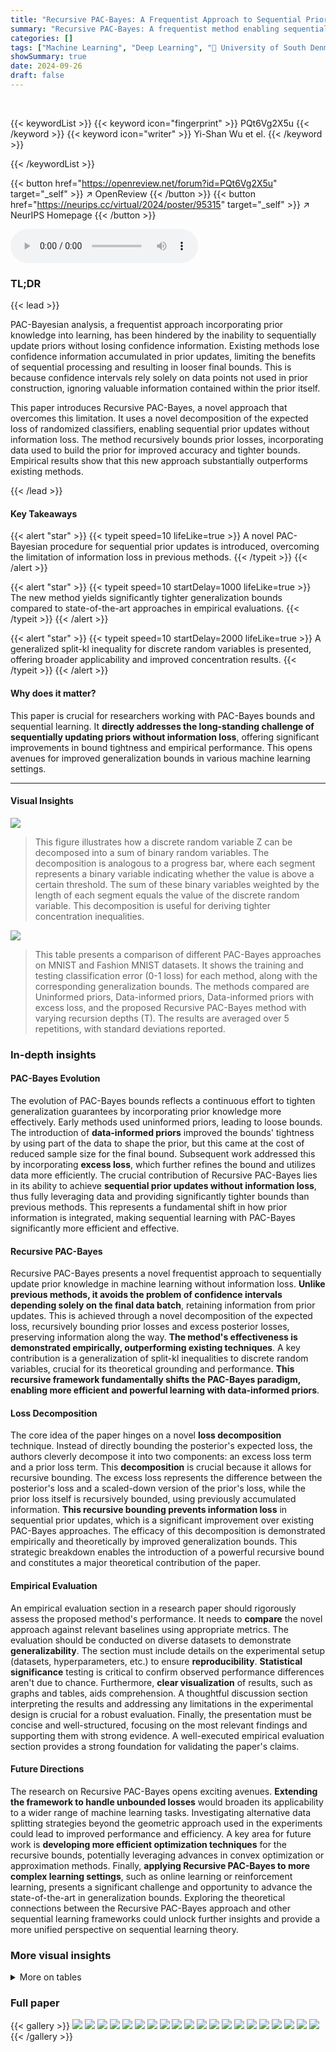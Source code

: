 ```yaml
---
title: "Recursive PAC-Bayes: A Frequentist Approach to Sequential Prior Updates with No Information Loss"
summary: "Recursive PAC-Bayes: A frequentist method enabling sequential prior updates without information loss, resulting in significantly tighter generalization bounds."
categories: []
tags: ["Machine Learning", "Deep Learning", "🏢 University of South Denmark",]
showSummary: true
date: 2024-09-26
draft: false
---
```


<br>

{{< keywordList >}}
{{< keyword icon="fingerprint" >}} PQt6Vg2X5u {{< /keyword >}}
{{< keyword icon="writer" >}} Yi-Shan Wu et el. {{< /keyword >}}
 
{{< /keywordList >}}

{{< button href="https://openreview.net/forum?id=PQt6Vg2X5u" target="_self" >}}
↗ OpenReview
{{< /button >}}
{{< button href="https://neurips.cc/virtual/2024/poster/95315" target="_self" >}}
↗ NeurIPS Homepage
{{< /button >}}


<audio controls>
    <source src="https://ai-paper-reviewer.com/PQt6Vg2X5u/podcast.wav" type="audio/wav">
    Your browser does not support the audio element.
</audio>


### TL;DR


{{< lead >}}

PAC-Bayesian analysis, a frequentist approach incorporating prior knowledge into learning, has been hindered by the inability to sequentially update priors without losing confidence information. Existing methods lose confidence information accumulated in prior updates, limiting the benefits of sequential processing and resulting in looser final bounds.  This is because confidence intervals rely solely on data points not used in prior construction, ignoring valuable information contained within the prior itself.

This paper introduces Recursive PAC-Bayes, a novel approach that overcomes this limitation. It uses a novel decomposition of the expected loss of randomized classifiers, enabling sequential prior updates without information loss.  The method recursively bounds prior losses, incorporating data used to build the prior for improved accuracy and tighter bounds.  Empirical results show that this new approach substantially outperforms existing methods.

{{< /lead >}}


#### Key Takeaways

{{< alert "star" >}}
{{< typeit speed=10 lifeLike=true >}} A novel PAC-Bayesian procedure for sequential prior updates is introduced, overcoming the limitation of information loss in previous methods. {{< /typeit >}}
{{< /alert >}}

{{< alert "star" >}}
{{< typeit speed=10 startDelay=1000 lifeLike=true >}} The new method yields significantly tighter generalization bounds compared to state-of-the-art approaches in empirical evaluations. {{< /typeit >}}
{{< /alert >}}

{{< alert "star" >}}
{{< typeit speed=10 startDelay=2000 lifeLike=true >}} A generalized split-kl inequality for discrete random variables is presented, offering broader applicability and improved concentration results. {{< /typeit >}}
{{< /alert >}}

#### Why does it matter?
This paper is crucial for researchers working with PAC-Bayes bounds and sequential learning.  It **directly addresses the long-standing challenge of sequentially updating priors without information loss**, offering significant improvements in bound tightness and empirical performance. This opens avenues for improved generalization bounds in various machine learning settings.

------
#### Visual Insights



![](https://ai-paper-reviewer.com/PQt6Vg2X5u/figures_13_1.jpg)

> This figure illustrates how a discrete random variable Z can be decomposed into a sum of binary random variables. The decomposition is analogous to a progress bar, where each segment represents a binary variable indicating whether the value is above a certain threshold. The sum of these binary variables weighted by the length of each segment equals the value of the discrete random variable. This decomposition is useful for deriving tighter concentration inequalities.





![](https://ai-paper-reviewer.com/PQt6Vg2X5u/tables_8_1.jpg)

> This table presents a comparison of different PAC-Bayes approaches on MNIST and Fashion MNIST datasets.  It shows the training and testing classification error (0-1 loss) for each method, along with the corresponding generalization bounds. The methods compared are Uninformed priors, Data-informed priors, Data-informed priors with excess loss, and the proposed Recursive PAC-Bayes method with varying recursion depths (T). The results are averaged over 5 repetitions, with standard deviations reported.





### In-depth insights


#### PAC-Bayes Evolution
The evolution of PAC-Bayes bounds reflects a continuous effort to tighten generalization guarantees by incorporating prior knowledge more effectively. Early methods used uninformed priors, leading to loose bounds.  The introduction of **data-informed priors** improved the bounds' tightness by using part of the data to shape the prior, but this came at the cost of reduced sample size for the final bound.  Subsequent work addressed this by incorporating **excess loss**, which further refines the bound and utilizes data more efficiently.  The crucial contribution of Recursive PAC-Bayes lies in its ability to achieve **sequential prior updates without information loss**, thus fully leveraging data and providing significantly tighter bounds than previous methods. This represents a fundamental shift in how prior information is integrated, making sequential learning with PAC-Bayes significantly more efficient and effective.

#### Recursive PAC-Bayes
Recursive PAC-Bayes presents a novel frequentist approach to sequentially update prior knowledge in machine learning without information loss.  **Unlike previous methods, it avoids the problem of confidence intervals depending solely on the final data batch**, retaining information from prior updates. This is achieved through a novel decomposition of the expected loss, recursively bounding prior losses and excess posterior losses, preserving information along the way.  **The method's effectiveness is demonstrated empirically, outperforming existing techniques**.  A key contribution is a generalization of split-kl inequalities to discrete random variables, crucial for its theoretical grounding and performance.  **This recursive framework fundamentally shifts the PAC-Bayes paradigm, enabling more efficient and powerful learning with data-informed priors**.

#### Loss Decomposition
The core idea of the paper hinges on a novel **loss decomposition** technique.  Instead of directly bounding the posterior's expected loss, the authors cleverly decompose it into two components: an excess loss term and a prior loss term. This **decomposition** is crucial because it allows for recursive bounding. The excess loss represents the difference between the posterior's loss and a scaled-down version of the prior's loss, while the prior loss itself is recursively bounded, using previously accumulated information.  **This recursive bounding prevents information loss** in sequential prior updates, which is a significant improvement over existing PAC-Bayes approaches. The efficacy of this decomposition is demonstrated empirically and theoretically by improved generalization bounds. This strategic breakdown enables the introduction of a powerful recursive bound and constitutes a major theoretical contribution of the paper.

#### Empirical Evaluation
An empirical evaluation section in a research paper should rigorously assess the proposed method's performance.  It needs to **compare** the novel approach against relevant baselines using appropriate metrics.  The evaluation should be conducted on diverse datasets to demonstrate **generalizability**. The section must include details on the experimental setup (datasets, hyperparameters, etc.) to ensure **reproducibility**.  **Statistical significance** testing is critical to confirm observed performance differences aren't due to chance.  Furthermore, **clear visualization** of results, such as graphs and tables, aids comprehension.  A thoughtful discussion section interpreting the results and addressing any limitations in the experimental design is crucial for a robust evaluation.  Finally, the presentation must be concise and well-structured, focusing on the most relevant findings and supporting them with strong evidence.  A well-executed empirical evaluation section provides a strong foundation for validating the paper's claims.

#### Future Directions
The research on Recursive PAC-Bayes opens exciting avenues.  **Extending the framework to handle unbounded losses** would broaden its applicability to a wider range of machine learning tasks.  Investigating alternative data splitting strategies beyond the geometric approach used in the experiments could lead to improved performance and efficiency. A key area for future work is **developing more efficient optimization techniques** for the recursive bounds, potentially leveraging advances in convex optimization or approximation methods.  Finally, **applying Recursive PAC-Bayes to more complex learning settings**, such as online learning or reinforcement learning, presents a significant challenge and opportunity to advance the state-of-the-art in generalization bounds.  Exploring the theoretical connections between the Recursive PAC-Bayes approach and other sequential learning frameworks could unlock further insights and provide a more unified perspective on sequential learning theory.


### More visual insights




<details>
<summary>More on tables
</summary>


![](https://ai-paper-reviewer.com/PQt6Vg2X5u/tables_8_2.jpg)
> This table compares the performance of four different PAC-Bayes approaches (Uninformed, Informed, Informed + Excess Loss, and Recursive PAC-Bayes) on MNIST and Fashion MNIST datasets.  For each method and dataset, it shows the training and testing classification error rates (0-1 loss), along with the corresponding generalization bounds. The results are averaged over five independent runs, with standard deviations reported.  The table highlights the improved performance and tighter bounds achieved by the Recursive PAC-Bayes method, particularly as the number of recursive steps increases.

![](https://ai-paper-reviewer.com/PQt6Vg2X5u/tables_9_1.jpg)
> This table presents a comparison of different PAC-Bayes approaches on MNIST and Fashion-MNIST datasets.  It shows the training and test classification error (0-1 loss) for each method, along with the corresponding generalization bounds.  The methods compared include uninformed priors, data-informed priors, data-informed priors with excess loss, and the novel recursive PAC-Bayes approach with varying recursion depths (T). The results are averaged over 5 repetitions, with standard deviations reported.

![](https://ai-paper-reviewer.com/PQt6Vg2X5u/tables_12_1.jpg)
> This table compares the performance of four different PAC-Bayes approaches (Uninformed, Informed, Informed + Excess Loss, and Recursive PAC-Bayes) on MNIST and Fashion MNIST datasets.  For each method, it shows the training and testing classification error (0-1 loss), and the corresponding generalization bound.  The results are averaged over five repetitions, with standard deviations reported.

![](https://ai-paper-reviewer.com/PQt6Vg2X5u/tables_15_1.jpg)
> This table compares the performance of four different PAC-Bayes methods on MNIST and Fashion MNIST datasets.  The methods are Uninformed Priors, Data-Informed Priors, Data-Informed Priors + Excess Loss, and Recursive PAC-Bayes.  The table shows the training and testing 0-1 loss for each method, along with the corresponding generalization bound.  The Recursive PAC-Bayes method is tested with different recursion depths (T=2,4,6,8).  The results are averaged over 5 repetitions, with standard deviations reported.

![](https://ai-paper-reviewer.com/PQt6Vg2X5u/tables_15_2.jpg)
> This table compares the performance of four different PAC-Bayes approaches on MNIST and Fashion MNIST datasets.  It shows the training and testing classification error (0-1 loss) for each method, as well as the corresponding generalization bounds. The methods compared are Uninformed priors, Data-informed priors, Data-informed priors + excess loss, and the novel Recursive PAC-Bayes method with varying recursion depths (T=2,4,6,8). The results demonstrate the improved performance and tighter bounds of the Recursive PAC-Bayes approach, particularly as the recursion depth increases.

![](https://ai-paper-reviewer.com/PQt6Vg2X5u/tables_15_3.jpg)
> This table compares the performance of four different PAC-Bayes approaches on MNIST and Fashion MNIST datasets.  The methods compared are: Uninformed priors, Data-informed priors, Data-informed priors + excess loss, and Recursive PAC-Bayes.  The table shows the training and testing error rates (0-1 loss) and the corresponding generalization bounds for each method, averaged over five repetitions, allowing for a comparison of accuracy and the tightness of the bounds produced by each approach.

![](https://ai-paper-reviewer.com/PQt6Vg2X5u/tables_16_1.jpg)
> This table compares the performance of four different PAC-Bayes approaches (Uninformed, Informed, Informed+Excess Loss, and Recursive PAC-Bayes) on MNIST and Fashion MNIST datasets.  For each method, it shows the training and testing classification error rates (0-1 loss) and the corresponding generalization bounds.  The Recursive PAC-Bayes results are shown for different recursion depths (T). The table aims to demonstrate the improvement in accuracy and tighter bounds achieved by the Recursive PAC-Bayes method compared to existing approaches.

![](https://ai-paper-reviewer.com/PQt6Vg2X5u/tables_16_2.jpg)
> This table compares the performance of four different PAC-Bayes approaches on MNIST and Fashion MNIST datasets.  It shows the training and testing classification error (0-1 loss) for each method, along with the corresponding generalization bounds. The methods compared include the uninformed prior approach, data-informed priors, data-informed priors with excess loss, and the proposed recursive PAC-Bayes approach with varying recursion depths (T=2, 4, 6, 8). The results are averaged over five repetitions and include standard deviations.

![](https://ai-paper-reviewer.com/PQt6Vg2X5u/tables_16_3.jpg)
> This table compares the performance of four different PAC-Bayes approaches on MNIST and Fashion MNIST datasets.  It shows the training and testing classification error rates (0-1 loss) achieved by each method, along with their corresponding generalization bounds. The methods compared are Uninformed priors, Data-informed priors, Data-informed priors + excess loss, and the novel Recursive PAC-Bayes method with varying recursion depths (T). The table presents the mean and standard deviation of these metrics across five repetitions.

![](https://ai-paper-reviewer.com/PQt6Vg2X5u/tables_16_4.jpg)
> This table compares the performance of four different methods for classification on the MNIST and Fashion MNIST datasets.  It shows the training and testing error rates (0-1 loss) for each method, along with the corresponding PAC-Bayes bounds. The methods compared are Uninformed priors, Data-informed priors, Data-informed priors + excess loss, and the Recursive PAC-Bayes approach with different recursion depths (T=2,4,6,8).

![](https://ai-paper-reviewer.com/PQt6Vg2X5u/tables_17_1.jpg)
> This table presents a comparison of different PAC-Bayes approaches (Uninformed, Informed, Informed + Excess Loss, and Recursive PAC-Bayes) on MNIST and Fashion MNIST datasets.  It shows the training and testing classification error rates (0-1 loss) and the corresponding generalization bounds obtained by each method. The results are averaged over 5 repetitions, and standard deviations are provided.  Recursive PAC-Bayes is tested with varying recursion depths (T).

</details>




### Full paper

{{< gallery >}}
<img src="https://ai-paper-reviewer.com/PQt6Vg2X5u/1.png" class="grid-w50 md:grid-w33 xl:grid-w25" />
<img src="https://ai-paper-reviewer.com/PQt6Vg2X5u/2.png" class="grid-w50 md:grid-w33 xl:grid-w25" />
<img src="https://ai-paper-reviewer.com/PQt6Vg2X5u/3.png" class="grid-w50 md:grid-w33 xl:grid-w25" />
<img src="https://ai-paper-reviewer.com/PQt6Vg2X5u/4.png" class="grid-w50 md:grid-w33 xl:grid-w25" />
<img src="https://ai-paper-reviewer.com/PQt6Vg2X5u/5.png" class="grid-w50 md:grid-w33 xl:grid-w25" />
<img src="https://ai-paper-reviewer.com/PQt6Vg2X5u/6.png" class="grid-w50 md:grid-w33 xl:grid-w25" />
<img src="https://ai-paper-reviewer.com/PQt6Vg2X5u/7.png" class="grid-w50 md:grid-w33 xl:grid-w25" />
<img src="https://ai-paper-reviewer.com/PQt6Vg2X5u/8.png" class="grid-w50 md:grid-w33 xl:grid-w25" />
<img src="https://ai-paper-reviewer.com/PQt6Vg2X5u/9.png" class="grid-w50 md:grid-w33 xl:grid-w25" />
<img src="https://ai-paper-reviewer.com/PQt6Vg2X5u/10.png" class="grid-w50 md:grid-w33 xl:grid-w25" />
<img src="https://ai-paper-reviewer.com/PQt6Vg2X5u/11.png" class="grid-w50 md:grid-w33 xl:grid-w25" />
<img src="https://ai-paper-reviewer.com/PQt6Vg2X5u/12.png" class="grid-w50 md:grid-w33 xl:grid-w25" />
<img src="https://ai-paper-reviewer.com/PQt6Vg2X5u/13.png" class="grid-w50 md:grid-w33 xl:grid-w25" />
<img src="https://ai-paper-reviewer.com/PQt6Vg2X5u/14.png" class="grid-w50 md:grid-w33 xl:grid-w25" />
<img src="https://ai-paper-reviewer.com/PQt6Vg2X5u/15.png" class="grid-w50 md:grid-w33 xl:grid-w25" />
<img src="https://ai-paper-reviewer.com/PQt6Vg2X5u/16.png" class="grid-w50 md:grid-w33 xl:grid-w25" />
<img src="https://ai-paper-reviewer.com/PQt6Vg2X5u/17.png" class="grid-w50 md:grid-w33 xl:grid-w25" />
<img src="https://ai-paper-reviewer.com/PQt6Vg2X5u/18.png" class="grid-w50 md:grid-w33 xl:grid-w25" />
<img src="https://ai-paper-reviewer.com/PQt6Vg2X5u/19.png" class="grid-w50 md:grid-w33 xl:grid-w25" />
<img src="https://ai-paper-reviewer.com/PQt6Vg2X5u/20.png" class="grid-w50 md:grid-w33 xl:grid-w25" />
{{< /gallery >}}